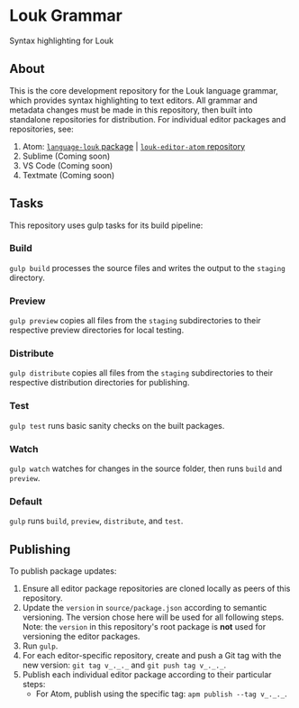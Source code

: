 # Louk Grammar
Syntax highlighting for Louk

## About
This is the core development repository for the Louk language grammar, which provides syntax highlighting to text editors. All grammar and metadata changes must be made in this repository, then built into standalone repositories for distribution. For individual editor packages and repositories, see:
1. Atom: [`language-louk` package](http://atom.io/packages/language-louk) | [`louk-editor-atom` repository](https://github.com/louk-lang/louk-editor-atom)
2. Sublime (Coming soon)
3. VS Code (Coming soon)
4. Textmate (Coming soon)

## Tasks
This repository uses gulp tasks for its build pipeline:

### Build
`gulp build` processes the source files and writes the output to the `staging` directory.

### Preview
`gulp preview` copies all files from the `staging` subdirectories to their respective preview directories for local testing.

### Distribute
`gulp distribute` copies all files from the `staging` subdirectories to their respective distribution directories for publishing.

### Test
`gulp test` runs basic sanity checks on the built packages.

### Watch
`gulp watch` watches for changes in the source folder, then runs `build` and `preview`.

### Default
`gulp` runs `build`, `preview`, `distribute`, and `test`.

## Publishing

To publish package updates:

1. Ensure all editor package repositories are cloned locally as peers of this repository.
2. Update the `version` in `source/package.json` according to semantic versioning. The version chose here will be used for all following steps. Note: the `version` in this repository's root package is **not** used for versioning the editor packages.
3. Run `gulp`.
4. For each editor-specific repository, create and push a Git tag with the new version: `git tag v_._._` and `git push tag v_._._`.
5. Publish each individual editor package according to their particular steps:
    * For Atom, publish using the specific tag: `apm publish --tag v_._._`.


